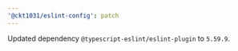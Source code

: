 ```yaml
---
'@ckt1031/eslint-config': patch
---
```


Updated dependency `@typescript-eslint/eslint-plugin` to `5.59.9`.
